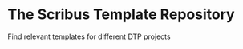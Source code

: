 The Scribus Template Repository
==========================

Find relevant templates for different DTP projects
